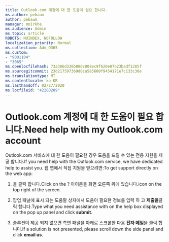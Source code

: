 ```yaml
---
title: Outlook.com 계정에 대 한 도움이 필요 합니다.
ms.author: pebaum
author: pebaum
manager: mnirkhe
ms.audience: Admin
ms.topic: article
ROBOTS: NOINDEX, NOFOLLOW
localization_priority: Normal
ms.collection: Adm_O365
ms.custom:
- "9001104"
- "3065"
ms.openlocfilehash: 73a386d338b880c808ec9f620e07b23badf1285f
ms.sourcegitcommit: 23d217597369d0ca585600f9454171e7c133c30e
ms.translationtype: MT
ms.contentlocale: ko-KR
ms.lasthandoff: 02/27/2020
ms.locfileid: "42288289"
---
```

# <a name="need-help-with-my-outlookcom-account"></a><span data-ttu-id="1b40f-102">Outlook.com 계정에 대 한 도움이 필요 합니다.</span><span class="sxs-lookup"><span data-stu-id="1b40f-102">Need help with my Outlook.com account</span></span>

<span data-ttu-id="1b40f-103">Outlook.com 서비스에 대 한 도움이 필요한 경우 도움을 드릴 수 있는 전용 지원을 제공 합니다.</span><span class="sxs-lookup"><span data-stu-id="1b40f-103">If you need help with the Outlook.com service, we have dedicated help to assist you.</span></span> <span data-ttu-id="1b40f-104">웹 앱에서 직접 지원을 받으려면:</span><span class="sxs-lookup"><span data-stu-id="1b40f-104">To get support directly on the web app:</span></span> 

1. <span data-ttu-id="1b40f-105">을 클릭 합니다.</span><span class="sxs-lookup"><span data-stu-id="1b40f-105">Click on the ?</span></span> <span data-ttu-id="1b40f-106">아이콘을 화면 오른쪽 위에 있습니다.</span><span class="sxs-lookup"><span data-stu-id="1b40f-106">icon on the top right of the screen.</span></span> 

2. <span data-ttu-id="1b40f-107">팝업 패널에 표시 되는 도움말 상자에서 도움이 필요한 정보를 입력 하 고 **제출을**클릭 합니다.</span><span class="sxs-lookup"><span data-stu-id="1b40f-107">Type what you need assistance with on the help box displayed on the pop up panel and click **submit**.</span></span> 

3. <span data-ttu-id="1b40f-108">솔루션이 제공 되지 않으면 측면 패널을 아래로 스크롤한 다음 **전자 메일**을 클릭 합니다.</span><span class="sxs-lookup"><span data-stu-id="1b40f-108">If a solution is not presented, please scroll down the side panel and click **email us**.</span></span>
